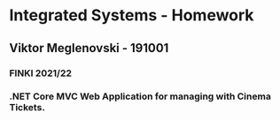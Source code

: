 # Integrated Systems - Homework
## Viktor Meglenovski - 191001
### FINKI 2021/22
### .NET Core MVC Web Application for managing with Cinema Tickets.
